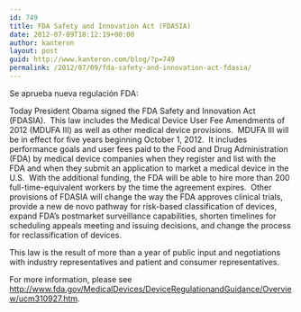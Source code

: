 ```yaml
---
id: 749
title: FDA Safety and Innovation Act (FDASIA)
date: 2012-07-09T18:12:19+00:00
author: kanteron
layout: post
guid: http://www.kanteron.com/blog/?p=749
permalink: /2012/07/09/fda-safety-and-innovation-act-fdasia/
---
```

Se aprueba nueva regulación FDA:

Today President Obama signed the FDA Safety and Innovation Act (FDASIA).  This law includes the Medical Device User Fee Amendments of 2012 (MDUFA III) as well as other medical device provisions.  MDUFA III will be in effect for five years beginning October 1, 2012.  It includes performance goals and user fees paid to the Food and Drug Administration (FDA) by medical device companies when they register and list with the FDA and when they submit an application to market a medical device in the U.S.  With the additional funding, the FDA will be able to hire more than 200 full-time-equivalent workers by the time the agreement expires.  Other provisions of FDASIA will change the way the FDA approves clinical trials, provide a new de novo pathway for risk-based classification of devices, expand FDA’s postmarket surveillance capabilities, shorten timelines for scheduling appeals meeting and issuing decisions, and change the process for reclassification of devices.

This law is the result of more than a year of public input and negotiations with industry representatives and patient and consumer representatives. 

For more information, please see  <a title="http://www.fda.gov/MedicalDevices/DeviceRegulationandGuidance/Overview/ucm310927.htm" href="http://www.fda.gov/MedicalDevices/DeviceRegulationandGuidance/Overview/ucm310927.htm" target="_blank">http://www.fda.gov/MedicalDevices/DeviceRegulationandGuidance/Overview/ucm310927.htm</a>.